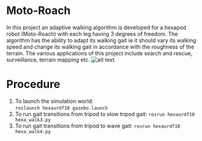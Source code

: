 # Moto-Roach
In this project an adaptive walking algorithm is developed for a hexapod robot (Moto-Roach) with each leg having 3 degrees of freedom. The algorithm has the ability to adapt its walking gait ie it should vary its walking speed and change its walking gait in accordance with the roughness of the terrain. The various applications of this project include search and rescue, surveillance, terrain mapping etc.
![alt text](https://github.com/Krishnakanth9187/hexaurdf10/commit/9ec349510f36ac5e99670b9269d6c2de8f84b2fe)
# Procedure
1. To launch the simulation world:  
```roslaunch hexaurdf10 gazebo.launch```
2. To run gait transitions from tripod to slow tripod gait:
```rosrun hexaurdf10 hexa_walk3.py```
3. To run gait transitions from tripod to wave gait:
```rosrun hexaurdf10 hexa_walk4.py```
